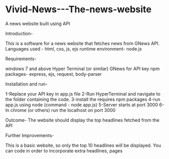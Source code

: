 # Vivid-News---The-news-website
A news website built using API

Introduction-

This is a software for a news website that fetches news from GNews API. 
Languages used - html, css, js, ejs
runtime environment- node.js

Requirements-

windows 7 and above
Hyper Terminal (or similar)
GNews for API key
npm packages- express, ejs, request, body-parser

Installation and run-

1-Replace your API key in app.js file
2-Run HyperTerminal and navigate to the folder containing the code.
3-install the requires npm packages
4-run app.js using node (command - node app.js)
5-Server starts at port 3000
6-In chrome (or others) run the localhost on port 3000

Outcome-
The website should display the top headlines fetched from the API

Further Improvements-

This is a basic website, so only the top 10 headlines will be displayed.
You can code in order to incorporate extra headlines, pages
